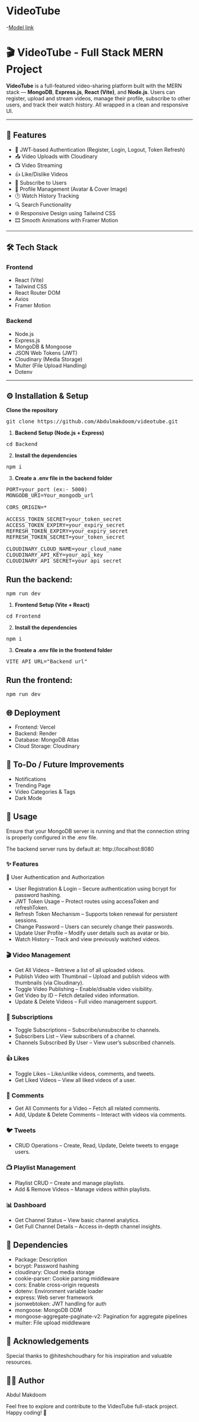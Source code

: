 # VideoTube

-[Model link](https://videotube-gules.vercel.app/)


# 🎬 VideoTube - Full Stack MERN Project

**VideoTube** is a full-featured video-sharing platform built with the MERN stack — **MongoDB**, **Express.js**, **React (Vite)**, and **Node.js**. Users can register, upload and stream videos, manage their profile, subscribe to other users, and track their watch history. All wrapped in a clean and responsive UI.

---

## 🚀 Features

- 🔐 JWT-based Authentication (Register, Login, Logout, Token Refresh)
- 📤 Video Uploads with Cloudinary
- 📺 Video Streaming
- 👍 Like/Dislike Videos
- 🔔 Subscribe to Users
- 👤 Profile Management (Avatar & Cover Image)
- 🕒 Watch History Tracking
- 🔍 Search Functionality
- 🌐 Responsive Design using Tailwind CSS
- 🎞 Smooth Animations with Framer Motion

---

## 🛠 Tech Stack

### Frontend
- React (Vite)
- Tailwind CSS
- React Router DOM
- Axios
- Framer Motion

### Backend
- Node.js
- Express.js
- MongoDB & Mongoose
- JSON Web Tokens (JWT)
- Cloudinary (Media Storage)
- Multer (File Upload Handling)
- Dotenv


---

## ⚙️ Installation & Setup

**Clone the repository**
<pre>git clone https://github.com/Abdulmakdoom/videotube.git</pre>

1. **Backend Setup (Node.js + Express)**
<pre>cd Backend</pre>

2. **Install the dependencies**
<pre>npm i</pre>

3. **Create a .env file in the backend folder**
<pre>PORT=your_port (ex:- 5000)
MONGODB_URI=Your_mongodb_url

CORS_ORIGIN=*

ACCESS_TOKEN_SECRET=your_token_secret
ACCESS_TOKEN_EXPIRY=your_expiry_secret
REFRESH_TOKEN_EXPIRY=your_expiry_secret
REFRESH_TOKEN_SECRET=your_token_secret

CLOUDINARY_CLOUD_NAME=your_cloud_name
CLOUDINARY_API_KEY=your_api_key
CLOUDINARY_API_SECRET=your_api_secret</pre>

## Run the backend:
<pre>npm run dev</pre>

1. **Frontend Setup (Vite + React)**
<pre>cd Frontend</pre>

2. **Install the dependencies**
<pre>npm i</pre>

3. **Create a .env file in the frontend folder**
<pre>VITE_API_URL="Backend url"</pre>

## Run the frontend:
<pre>npm run dev</pre>

## 🌐 Deployment
- Frontend: Vercel
- Backend: Render
- Database: MongoDB Atlas
- Cloud Storage: Cloudinary

## 📌 To-Do / Future Improvements
- Notifications
- Trending Page
- Video Categories & Tags
- Dark Mode


## 🚀 Usage
Ensure that your MongoDB server is running and that the connection string is properly configured in the .env file.

The backend server runs by default at:
http://localhost:8080

### ✨ Features
🔐 User Authentication and Authorization
- User Registration & Login – Secure authentication using bcrypt for password hashing.
- JWT Token Usage – Protect routes using accessToken and refreshToken.
- Refresh Token Mechanism – Supports token renewal for persistent sessions.
- Change Password – Users can securely change their passwords.
- Update User Profile – Modify user details such as avatar or bio.
- Watch History – Track and view previously watched videos.

### 🎬 Video Management
- Get All Videos – Retrieve a list of all uploaded videos.
- Publish Video with Thumbnail – Upload and publish videos with thumbnails (via Cloudinary).
- Toggle Video Publishing – Enable/disable video visibility.
- Get Video by ID – Fetch detailed video information.
- Update & Delete Videos – Full video management support.

### 🔔 Subscriptions
- Toggle Subscriptions – Subscribe/unsubscribe to channels.
- Subscribers List – View subscribers of a channel.
- Channels Subscribed By User – View user’s subscribed channels.

### 👍 Likes
- Toggle Likes – Like/unlike videos, comments, and tweets.
- Get Liked Videos – View all liked videos of a user.

### 💬 Comments
- Get All Comments for a Video – Fetch all related comments.
- Add, Update & Delete Comments – Interact with videos via comments.

### 🐦 Tweets
- CRUD Operations – Create, Read, Update, Delete tweets to engage users.

### 📺 Playlist Management
- Playlist CRUD – Create and manage playlists.
- Add & Remove Videos – Manage videos within playlists.

### 📊 Dashboard
- Get Channel Status – View basic channel analytics.
- Get Full Channel Details – Access in-depth channel insights.

## 🧩 Dependencies
- Package: Description
- bcrypt: Password hashing
- cloudinary: Cloud media storage
- cookie-parser: Cookie parsing middleware
- cors: Enable cross-origin requests
- dotenv: Environment variable loader
- express: Web server framework
- jsonwebtoken: JWT handling for auth
- mongoose: MongoDB ODM
- mongoose-aggregate-paginate-v2: Pagination for aggregate pipelines
- multer: File upload middleware


## 🙏 Acknowledgements
Special thanks to @hiteshchoudhary for his inspiration and valuable resources.



## 👨‍💻 Author
Abdul Makdoom

Feel free to explore and contribute to the VideoTube full-stack project. Happy coding! 🚀


